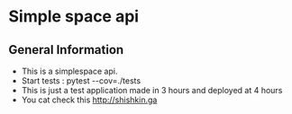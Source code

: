 # Simple space api
## General Information
- This is a simplespace api.
- Start tests : pytest --cov=./tests
- This is just a test application made in 3 hours and deployed at 4 hours
- You cat check this http://shishkin.ga



